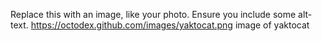 Replace this with an image, like your photo. Ensure you include some alt-text.
https://octodex.github.com/images/yaktocat.png
image of yaktocat
